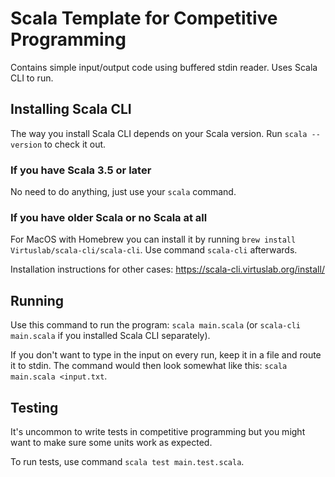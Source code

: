 # Scala Template for Competitive Programming

Contains simple input/output code using buffered stdin reader. Uses Scala CLI to run.

## Installing Scala CLI

The way you install Scala CLI depends on your Scala version. Run `scala --version` to check it out.

### If you have Scala 3.5 or later

No need to do anything, just use your `scala` command.

### If you have older Scala or no Scala at all

For MacOS with Homebrew you can install it by running `brew install Virtuslab/scala-cli/scala-cli`. Use command `scala-cli` afterwards.

Installation instructions for other cases: https://scala-cli.virtuslab.org/install/

## Running

Use this command to run the program: `scala main.scala` (or `scala-cli main.scala` if you installed Scala CLI separately).

If you don't want to type in the input on every run, keep it in a file and route it to stdin. The command would then look somewhat like this: `scala main.scala <input.txt`.

## Testing

It's uncommon to write tests in competitive programming but you might want to make sure some units work as expected.

To run tests, use command `scala test main.test.scala`.
